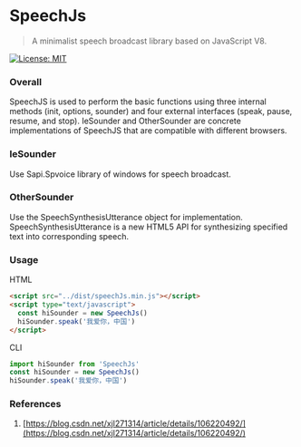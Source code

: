 # SpeechJs

> A minimalist speech broadcast library based on JavaScript V8.

[![License: MIT](https://img.shields.io/badge/License-MIT-green.svg)](https://opensource.org/licenses/MIT)

### Overall

SpeechJS is used to perform the basic functions using three internal methods (init, options, sounder) and four external interfaces (speak, pause, resume, and stop). IeSounder and OtherSounder are concrete implementations of SpeechJS that are compatible with different browsers.

### IeSounder

Use Sapi.Spvoice library of windows for speech broadcast.

### OtherSounder

Use the SpeechSynthesisUtterance object for implementation. SpeechSynthesisUtterance is a new HTML5 API for synthesizing specified text into corresponding speech.

### Usage

HTML

```html
<script src="../dist/speechJs.min.js"></script>
<script type="text/javascript">
  const hiSounder = new SpeechJs()
  hiSounder.speak('我爱你，中国')
</script>
```

CLI

```javascript
import hiSounder from 'SpeechJs'
const hiSounder = new SpeechJs()
hiSounder.speak('我爱你，中国')
```

### References

1. [https://blog.csdn.net/xjl271314/article/details/106220492/](https://blog.csdn.net/xjl271314/article/details/106220492/)
